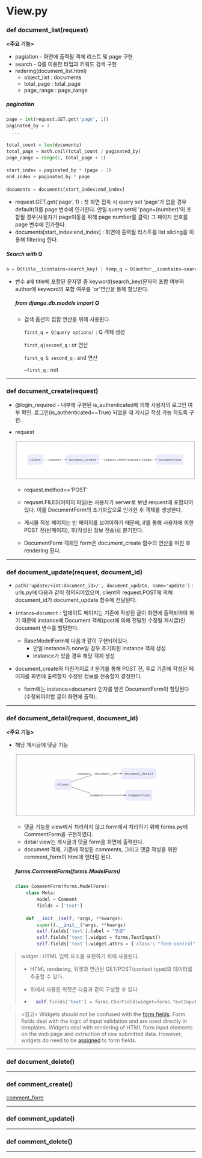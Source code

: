 # View.py

### def document_list(request)

**<주요 기능>**

- pagiation - 화면에 출력될 객체 리스트 및 page 구현
- search - Q를 이용한 타입과 키워드 검색 구현
- redering(document_list.html)
  - object_list : documents
  - total_page : total_page
  - page_range : page_range

##### pagination

```python
page = int(request.GET.get('page', 1))
paginated_by = 3
  ...

total_count = len(documents)
total_page = math.ceil(total_count / paginated_by)
page_range = range(1, total_page + 1)

start_index = paginated_by * (page - 1)
end_index = paginated_by * page

documents = documents[start_index:end_index]
```

- request.GET.get('page', 1) : 첫 화면 접속 시 query set 'page'가 없을 경우 default(<int>1)를 page 변수에 인가한다.
  만일 query set에 'page=(number)'이 포함될 경우(사용자가 page이동을 위해 page number를 클릭) 그 페이지 번호를 page 변수에 인가한다.
- documents[start_index:end_index] : 화면에 출력될 리스트를 list slicing을 이용해 filtering 한다. 

##### Search with Q

```python
a = Q(title__icontains=search_key) | temp_q = Q(author__icontains=search_key)
```

- 변수 a에 title에 포함된 문자열 중 keyword(search_key)문자의 포함 여부와 author에 keyword의 포함 여부를 'or'연산을 통해 할당한다.

  ##### from django.db.models import Q

  - 검색 옵션의 집합 연산을 위해 사용된다.

    ```first_q = Q(query options)``` : Q 객체 생성

    ```first_q|second_q``` : or 연산

    ```first_q & second_q``` : and 연산

    ```~first_q``` : not

------

### def document_create(request)

- @login_required - 내부에 구현된 is_authenticated에 의해 사용자의 로그인 여부 확인. 로그인(is_authenticated==True) 되었을 때 게시글 작성 가능 하도록 구현.

- request 

  ![스크린샷 2019-05-18 오후 5.20.51](https://github.com/navill/TIL/blob/master/Django/class_project/Board_project/detail_information/스크린샷%202019-05-18%20오후%205.20.51.png)

  - request.method=='POST'
  - requset.FILES(이미지 파일)는 사용자가 server로 보낸 request에 포함되어있다. 이를 DocumentForm의 초기화값으로 인가한 후 객체를 생성한다.

  - 게시물 작성 페이지는 빈 페이지를 보여야하기 때문에, if를 통해 사용자에 의한 POST 전(빈페이지), 후(작성된 정보 전송)로 분기한다.

  - DocumentForm 객체인 form은 document_create 함수의 연산을 마친 후 rendering 된다.

------

### def document_update(request, document_id)

- ```path('update/<int:document_id>/', document_update, name='update')``` : urls.py에 다음과 같이 정의되어있으며, client의 request.POST에 의해 document_id가 document_update 함수에 전달된다.

- ```intance=document``` : 업데이트 페이지는 기존에 작성된 글이 화면에 출력되어야 하기 때문에 instance에 Document 객체(post에 의해 전달된 수정될 게시글)인 document 변수를 할당한다.
  - BaseModelForm에 다음과 같이 구현되어있다.
    - 만일 instance가 none일 경우 초기화된 instance 객체 생성
    - instance가 있을 경우 해당 객체 생성
- document_create와 마찬가지로 if 분기를 통해 POST 전, 후로 기존에 작성된 페이지를 화면에 출력할지 수정된 정보를 전송할지 결정한다.
  - form에는 instance=document 인자를 받은 DocumentForm이 할당된다(수정되어야할 글이 화면에 출력).

------

### def document_detail(request, document_id)

**<주요 기능>**

- 해당 게시글에 댓글 기능

  ![스크린샷 2019-05-18 오후 5.21.35](https://github.com/navill/TIL/blob/master/Django/class_project/Board_project/detail_information/스크린샷%202019-05-18%20오후%205.21.35.png)

  - 댓글 기능을 view에서 처리하지 않고 form에서 처리하기 위해 forms.py에 CommentForm을 구현하였다.
  - detail view는 게시글과 댓글 form을 화면에 출력한다.
  - document 객체, 기존에 작성된 comments, 그리고 댓글 작성을 위한 comment_form이 html에 렌더링 된다.

  ##### forms.CommentForm(forms.ModelForm)

  ```python
  class CommentForm(forms.ModelForm):
      class Meta:
          model = Comment
          fields = ['text']
  
      def __init__(self, *args, **kwargs):
          super().__init__(*args, **kwargs)
          self.fields['text'].label = "댓글"
          self.fields['text'].widget = forms.TextInput()
          self.fields['text'].widget.attrs = {'class': "form-control", 'placeholder': "댓글을 입력하세요"}
  ```

  

> widget : HTML 입력 요소를 표현하기 위해 사용된다.
>
> - HTML rendering, 위젯과 연관된 GET/POST(context type)의 데이터를 추출할 수 있다.
>
> - 위에서 사용된 위젯은 다음과 같이 구성할 수 있다.
>
> - ```python
>     self.fields['text'] = forms.CharField(widget=forms.TextInput(attrs={'class: "form-control', 'placeholder': "댓글을 입력하세요"}))
>     ```

> <참고>
> Widgets should not be confused with the [form fields](https://docs.djangoproject.com/ko/2.2/ref/forms/fields/). Form fields deal with the logic of input validation and are used directly in templates. Widgets deal with rendering of HTML form input elements on the web page and extraction of raw submitted data. However, widgets do need to be [assigned](https://docs.djangoproject.com/ko/2.2/ref/forms/widgets/#widget-to-field) to form fields.

------

### def document_delete()





------

### def comment_create()

[comment_form](#formscommentformformsmodelform)



------

### def comment_update()





------

### def comment_delete()





------

